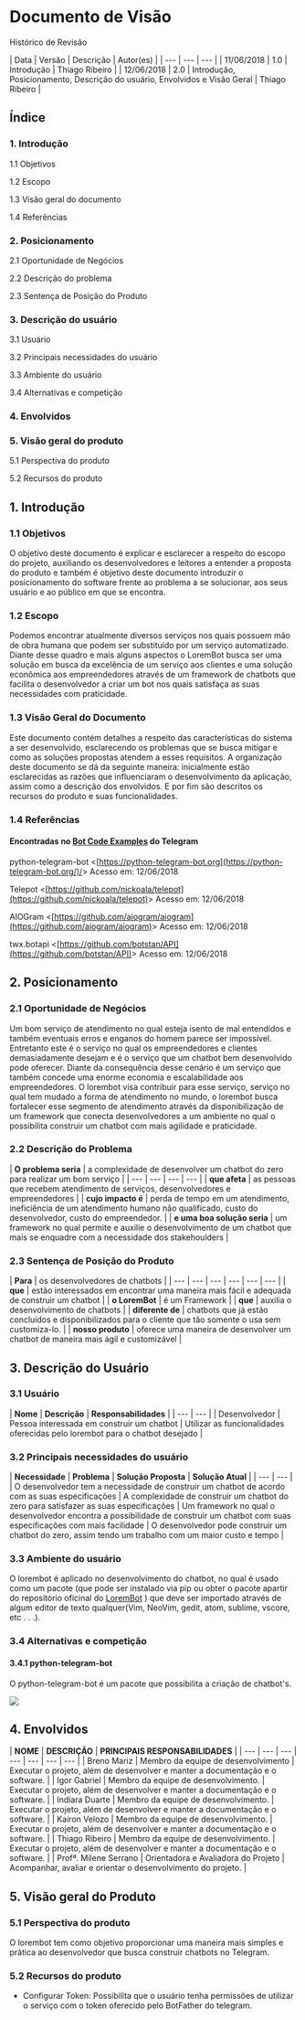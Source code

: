 # Documento de Visão

Histórico de Revisão

| Data | Versão | Descrição | Autor\(es\) |
| --- | --- | --- |
| 11/06/2018 | 1.0 | Introdução | Thiago Ribeiro |
| 12/06/2018 | 2.0 | Introdução, Posicionamento,  Descrição do usuário, Envolvidos e Visão Geral | Thiago Ribeiro |

## Índice

### 1. Introdução

1.1 Objetivos

1.2 Escopo

1.3 Visão geral do documento

1.4 Referências

### 2. Posicionamento

2.1 Oportunidade de Negócios

2.2 Descrição do problema

2.3 Sentença de Posição do Produto

### 3. Descrição do usuário

3.1 Usuário

3.2 Principais necessidades do usuário

3.3 Ambiente do usuário

3.4 Alternativas e competição

### 4. Envolvidos

### 5. Visão geral do produto

5.1 Perspectiva do produto

5.2 Recursos do produto

## 1. Introdução

### 1.1 Objetivos

O objetivo deste documento é explicar e esclarecer a respeito do escopo do projeto, auxiliando os desenvolvedores e leitores a entender a proposta do produto e também é objetivo deste documento introduzir o posicionamento do software frente ao problema a se solucionar, aos seus usuário e ao público em que se encontra.

### 1.2 Escopo

Podemos encontrar atualmente diversos serviços nos quais possuem mão de obra humana que podem ser substituído por um serviço automatizado. Diante desse quadro e mais alguns aspectos o LoremBot busca ser uma solução em busca da excelência de um serviço aos clientes e uma solução econômica aos empreendedores através de um framework de chatbots que facilita o desenvolvedor a criar um bot nos quais satisfaça as suas necessidades com praticidade.

### 1.3 Visão Geral do Documento

Este documento contém detalhes a respeito das características do sistema a ser desenvolvido, esclarecendo os problemas que se busca mitigar e como as soluções propostas atendem a esses requisitos. A organização deste documento se dá da seguinte maneira: inicialmente estão esclarecidas as razões que influenciaram o desenvolvimento da aplicação, assim como a descrição dos envolvidos. E por fim são descritos os recursos do produto e suas funcionalidades.

### 1.4 Referências

#### Encontradas no [Bot Code Examples](https://core.telegram.org/bots/samples) do Telegram 

python-telegram-bot &lt;[https://python-telegram-bot.org](https://python-telegram-bot.org/)/&gt; Acesso em: 12/06/2018

Telepot &lt;[https://github.com/nickoala/telepot](https://github.com/nickoala/telepot)&gt; Acesso em: 12/06/2018

AIOGram &lt;[https://github.com/aiogram/aiogram](https://github.com/aiogram/aiogram)&gt; Acesso em: 12/06/2018

twx.botapi &lt;[https://github.com/botstan/API](https://github.com/botstan/API)&gt; Acesso em: 12/06/2018

## 2. Posicionamento

### 2.1 Oportunidade de Negócios

Um bom serviço de atendimento no qual esteja isento de mal entendidos e também eventuais erros e enganos do homem parece ser impossível.  Entretanto este é o serviço no qual os empreendedores e clientes demasiadamente desejam e é o serviço que um chatbot bem desenvolvido pode oferecer. Diante da consequência desse cenário é um serviço que também concede uma enorme economia e escalabilidade aos empreendedores. O lorembot visa contribuir para esse serviço, serviço no qual tem mudado a forma de atendimento no mundo, o lorembot busca fortalecer esse segmento de atendimento através da disponibilização de um framework que conecta desenvolvedores a um ambiente no qual o possibilita construir um chatbot com mais agilidade e praticidade. 

### 2.2 Descrição do Problema

| **O problema seria** | a complexidade de desenvolver um chatbot do zero para realizar um bom serviço |
| --- | --- | --- | --- |
| **que afeta** | as pessoas que recebem atendimento de serviços, desenvolvedores e empreendedores |
| **cujo impacto é** | perda de tempo em um atendimento, ineficiência de um atendimento humano não qualificado, custo do desenvolvedor, custo do empreendedor. |
| **e uma boa solução seria** | um framework no qual permite e auxilie o desenvolvimento de um chatbot que mais se enquadre com a necessidade dos stakehoulders |

### 2.3 Sentença de Posição do Produto

| **Para** | os desenvolvedores de chatbots |
| --- | --- | --- | --- | --- | --- |
| **que** | estão interessados em encontrar uma maneira mais fácil e adequada de construir um chatbot |
| **o LoremBot** | é um Framework  |
| **que** | auxilia o desenvolvimento de chatbots |
| **diferente de** | chatbots que já estão concluídos e disponibilizados para o cliente que tão somente o usa sem customiza-lo. |
| **nosso produto** | oferece uma maneira de desenvolver um chatbot de maneira mais ágil e customizável |

## 3. Descrição do Usuário

### 3.1 Usuário

| **Nome** | **Descrição** | **Responsabilidades** |
| --- | --- |
| Desenvolvedor | Pessoa interessada em construir um chatbot  | Utilizar as funcionalidades oferecidas pelo lorembot para o chatbot desejado |

### 3.2 Principais necessidades do usuário

| **Necessidade** | **Problema** | **Solução Proposta** | **Solução Atual** |
| --- | --- |
| O desenvolvedor tem a necessidade de construir um chatbot de acordo com as suas especificações | A complexidade de construir um chatbot do zero para satisfazer as suas especificações | Um framework no qual o desenvolvedor encontra a possibilidade de construir um chatbot com suas especificações com mais facilidade | O desenvolvedor pode construir um chatbot do zero, assim tendo um trabalho com um maior custo e tempo |

### 3.3 Ambiente do usuário

O lorembot é aplicado no desenvolvimento do chatbot,  no qual é usado como um pacote \(que pode ser instalado via pip ou obter o pacote apartir do repositório oficinal do [LoremBot](https://github.com/DSW12018/LoremBot) \) que deve ser importado através de algum editor de texto qualquer\(Vim, NeoVim, gedit, atom, sublime, vscore, etc . . .\). 

### 3.4 Alternativas e competição

#### 3.4.1 python-telegram-bot

O python-telegram-bot é um pacote que possibilita a criação de chatbot's.

![](.gitbook/assets/python-telegram-bot.png)

## 4. Envolvidos

| **NOME** | **DESCRIÇÃO** | **PRINCIPAIS RESPONSABILIDADES** |
| --- | --- | --- | --- | --- | --- | --- |
| Breno Mariz | Membro da equipe de desenvolvimento | Executar o projeto, além de desenvolver e manter a documentação e o software. |
| Igor Gabriel | Membro da equipe de desenvolvimento. | Executar o projeto, além de desenvolver e manter a documentação e o software. |
| Indiara Duarte | Membro da equipe de desenvolvimento. | Executar o projeto, além de desenvolver e manter a documentação e o software. |
| Kairon Velozo | Membro da equipe de desenvolvimento. | Executar o projeto, além de desenvolver e manter a documentação e o software. |
| Thiago Ribeiro | Membro da equipe de desenvolvimento. | Executar o projeto, além de desenvolver e manter a documentação e o software. |
| Profª. Milene Serrano | Orientadora e Avaliadora do Projeto  | Acompanhar, avaliar e orientar o desenvolvimento do projeto. |

## 5. Visão geral do Produto

### 5.1 Perspectiva do produto

 O lorembot tem como objetivo proporcionar uma maneira mais simples e prática ao desenvolvedor que busca construir chatbots no Telegram.

### 5.2 Recursos do produto

* Configurar Token: Possibilita que o usuário tenha permissões de utilizar o serviço com o token oferecido pelo BotFather do telegram.

